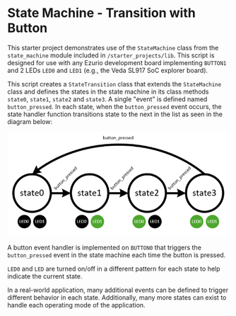# State Machine - Transition with Button
This starter project demonstrates use of the `StateMachine` class from the `state_machine` module included in `/starter_projects/lib`. This script is designed for use with any Ezurio development board implementing `BUTTON1` and 2 LEDs `LED0` and `LED1` (e.g., the Veda SL917 SoC explorer board).

This script creates a `StateTransition` class that extends the `StateMachine` class and defines the states in the state machine in its class methods `state0`, `state1`, `state2` and `state3`. A single "event" is defined named `button_pressed`. In each state, when the `button_pressed` event occurs, the state handler function transitions state to the next in the list as seen in the diagram below:

![State Diagram](./state_diagram.png)

A button event handler is implemented on `BUTTON0` that triggers the `button_pressed` event in the state machine each time the button is pressed.

`LED0` and `LED` are turned on/off in a different pattern for each state to help indicate the current state.

In a real-world application, many additional events can be defined to trigger different behavior in each state. Additionally, many more states can exist to handle each operating mode of the application.
